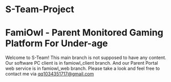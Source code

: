 # S-Team-Project
# FamiOwl - Parent Monitored Gaming Platform For Under-age
Welcome to S-Team!
This main branch is not supposed to have any content. Our software PC client is in famiowl_client branch. And our Parent Portal web service is in famiowl_web branch.
Please take a look and feel free to contact me via qq1034351717@gmail.com
